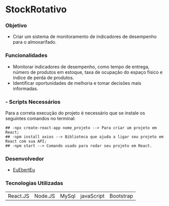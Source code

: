 <h1>StockRotativo</h1>

### Objetivo
* Criar um sistema de monitoramento de indicadores de desempenho para o almoxarifado.

### Funcionalidades
* Monitorar indicadores de desempenho, como tempo de entrega, número de produtos em estoque, taxa de ocupação do espaço físico e índice de perda de produtos.
* Identificar oportunidades de melhoria e tomar decisões mais informadas.

### - Scripts Necessários  
Para a correta execução do projeto é necessário que se instale os seguintes comandos no terminal:
```
## -npx create-react-app nome_projeto --> Para criar um projeto em React;
## -npm install axios --> Biblioteca que ajuda a ligar seu projeto em React com sua API;
## -npm start --> Comando usado para rodar seu projeto em React.

```

### Desenvolvedor
- [EuEbertEu](https://github.com/EuEbertEu)

### Tecnologias Utilizadas
<table> 
  
<tr>
<td>React.JS</td>
<td>Node.JS</td>
<td> MySql </td>
<td>javaScript </td>
<td>Bootstrap</td>
</tr>
  
<tr>


